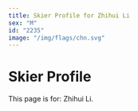 ```yaml
---
title: Skier Profile for Zhihui Li
sex: "M"
id: "2235"
image: "/img/flags/chn.svg" 
---
```


# Skier Profile

This page is for: Zhihui Li.
    